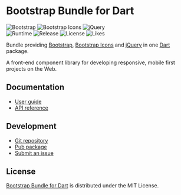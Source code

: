 # Bootstrap Bundle for Dart
![Bootstrap](https://badgen.net/badge/bootstrap/v4.5.2/yellow) ![Bootstrap Icons](https://badgen.net/badge/bs-icons/v1.0.0-alpha5/yellow) ![jQuery](https://badgen.net/badge/jquery/v3.5.1/yellow)  
![Runtime](https://badgen.net/pub/sdk-version/bootstrap_bundle) ![Release](https://badgen.net/pub/v/bootstrap_bundle) ![License](https://badgen.net/pub/license/bootstrap_bundle) ![Likes](https://badgen.net/pub/likes/bootstrap_bundle)

Bundle providing [Bootstrap](https://getbootstrap.com), [Bootstrap Icons](https://icons.getbootstrap.com) and [jQuery](https://jquery.com) in one [Dart](https://dart.dev) package.

A front-end component library for developing responsive, mobile first projects on the Web.

## Documentation
- [User guide](https://docs.belin.io/bootstrap.dart)
- [API reference](https://api.belin.io/bootstrap.dart)

## Development
- [Git repository](https://git.belin.io/cedx/bootstrap.dart)
- [Pub package](https://pub.dev/packages/bootstrap_bundle)
- [Submit an issue](https://git.belin.io/cedx/bootstrap.dart/issues)

## License
[Bootstrap Bundle for Dart](https://docs.belin.io/bootstrap.dart) is distributed under the MIT License.
